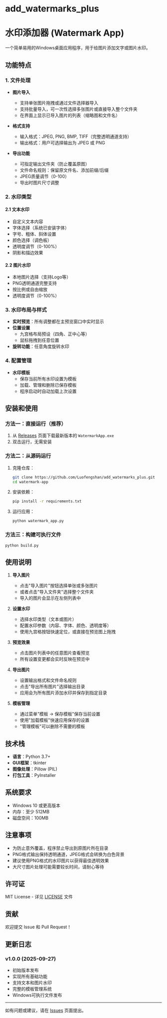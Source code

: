 # add_watermarks_plus

# 水印添加器 (Watermark App)

一个简单易用的Windows桌面应用程序，用于给图片添加文字或图片水印。

## 功能特点

### 1. 文件处理
- **图片导入**
  - 支持单张图片拖拽或通过文件选择器导入
  - 支持批量导入，可一次性选择多张图片或直接导入整个文件夹
  - 在界面上显示已导入图片的列表（缩略图和文件名）

- **格式支持**
  - 输入格式：JPEG, PNG, BMP, TIFF（完整透明通道支持）
  - 输出格式：用户可选择输出为 JPEG 或 PNG

- **导出功能**
  - 可指定输出文件夹（防止覆盖原图）
  - 文件命名规则：保留原文件名、添加前缀/后缀
  - JPEG质量调节（0-100）
  - 导出时图片尺寸调整

### 2. 水印类型

#### 2.1 文本水印
- 自定义文本内容
- 字体选择（系统已安装字体）
- 字号、粗体、斜体设置
- 颜色选择（调色板）
- 透明度调节（0-100%）
- 阴影和描边效果

#### 2.2 图片水印
- 本地图片选择（支持Logo等）
- PNG透明通道完整支持
- 按比例或自由缩放
- 透明度调节（0-100%）

### 3. 水印布局与样式

- **实时预览**：所有调整都在主预览窗口中实时显示
- **位置设置**
  - 九宫格布局预设（四角、正中心等）
  - 鼠标拖拽到任意位置
- **旋转功能**：任意角度旋转水印

### 4. 配置管理

- **水印模板**
  - 保存当前所有水印设置为模板
  - 加载、管理和删除已保存模板
  - 程序启动时自动加载上次设置

## 安装和使用

### 方法一：直接运行（推荐）
1. 从 [Releases](https://github.com/Luofengshan/add_watermarks_plus/tree/main/release) 页面下载最新版本的 `WatermarkApp.exe`
2. 双击运行，无需安装

### 方法二：从源码运行
1. 克隆仓库：
   ```bash
   git clone https://github.com/Luofengshan/add_watermarks_plus.git
   cd watermark-app
   ```

2. 安装依赖：
   ```bash
   pip install -r requirements.txt
   ```

3. 运行应用：
   ```bash
   python watermark_app.py
   ```

### 方法三：构建可执行文件
```bash
python build.py
```

## 使用说明

1. **导入图片**
   - 点击"导入图片"按钮选择单张或多张图片
   - 或者点击"导入文件夹"选择整个文件夹
   - 导入的图片会显示在左侧列表中

2. **设置水印**
   - 选择水印类型（文本或图片）
   - 配置水印参数（内容、字体、颜色、透明度等）
   - 使用九宫格按钮快速定位，或直接在预览图上拖拽

3. **预览效果**
   - 点击图片列表中的任意图片查看预览
   - 所有设置变更都会实时反映在预览中

4. **导出图片**
   - 设置输出格式和文件命名规则
   - 点击"导出所有图片"选择输出目录
   - 应用会为所有图片添加水印并保存到指定目录

5. **模板管理**
   - 通过菜单"模板 → 保存模板"保存当前设置
   - 使用"加载模板"快速应用保存的设置
   - "管理模板"可以删除不需要的模板

## 技术栈

- **语言**：Python 3.7+
- **GUI框架**：tkinter
- **图像处理**：Pillow (PIL)
- **打包工具**：PyInstaller

## 系统要求

- Windows 10 或更高版本
- 内存：至少 512MB
- 磁盘空间：100MB

## 注意事项

- 为防止意外覆盖，程序禁止导出到原图片所在目录
- PNG格式输出保持透明通道，JPEG格式会转换为白色背景
- 建议使用PNG格式的水印图片以获得最佳透明效果
- 大尺寸图片处理可能需要较长时间，请耐心等待

## 许可证

MIT License - 详见 [LICENSE](LICENSE) 文件

## 贡献

欢迎提交 Issue 和 Pull Request！

## 更新日志

### v1.0.0 (2025-09-27)
- 初始版本发布
- 实现所有基础功能
- 支持文本和图片水印
- 完整的模板管理系统
- Windows可执行文件发布

---

如有问题或建议，请在 [Issues](https://github.com/Luofengshan/add_watermarks_plus.git/issues) 页面提出。
